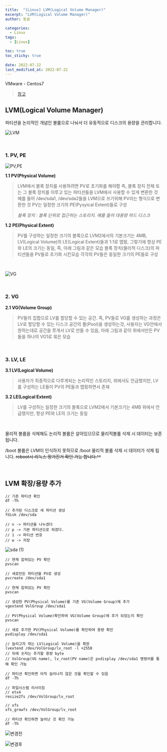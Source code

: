```yaml
---
title:  "[Linux] LVM(Logical Volume Manager)"
excerpt: "LVM(Logical Volume Manager)"
author: 동글

categories:
  - Linux
tags:
  - [Linux]

toc: true
toc_sticky: true
 
date: 2022-07-22
last_modified_at: 2022-07-22
---
```


VMware - Centos7  

> [참고](https://tech.cloud.nongshim.co.kr/2018/11/23/lvmlogical-volume-manager-1-%EA%B0%9C%EB%85%90/)

## LVM(Logical Volume Manager)  
파티션을 논리적인 개념인 볼륨으로 나눠서 더 유동적으로 디스크의 용량을 관리합니다.

![LVM](https://user-images.githubusercontent.com/109357459/180460906-59d4ce25-0cea-43a7-9487-86266e9acbff.png)



&nbsp;  

### 1. PV, PE

![PV,PE](https://user-images.githubusercontent.com/109357459/180461364-ea074563-297d-4227-a723-c04b8a9cbb1e.png)  

**1.1 PV(Physical Volume)**

>LVM에서 블록 장치를 사용하려면 PV로 초기화를 해야함 즉, 블록 장치 전체 또는 그 블록 장치를 이루고 있는 파티션들을 LVM에서 사용할 수 있게 변환한 것 예를 들어 /dev/sda1, /dev/sda2들을 LVM으로 쓰기위해 PV라는 형식으로 변환한 것 PV는 일정한 크기의 PE(Pysyical Extent)들로 구성  
>
>_블록 장치 : 블록 단위로 접근하는 스토리지. 예를 들어 대용량 하드 디스크_  


**1.2 PE(Physical Extent)**

>PV를 구성하는 일정한 크기의 블록으로 LVM2에서의 기본크기는 4MB, LV(Logical Volume)의 LE(Logical Extent)들과 1:1로 맵핑, 그렇기에 항상 PE와 LE의 크기는 동일, 즉, 아래 그림과 같은 모습 블록 장치(물리적 디스크)의 파티션들을 PV들로 초기화 시킨모습 각각의 PV들은 동일한 크기의 PE들로 구성

&nbsp;  

![VG](https://user-images.githubusercontent.com/109357459/180461395-7382be3d-8c13-479d-9e25-de50d7d17b34.png)    

&nbsp;  


### 2. VG

**2.1 VG(Volume Group)**

>PV들의 집합으로 LV를 할당할 수 있는 공간. 즉, PV들로 VG를 생성하는 과정은 LV로 할당할 수 있는 디스크 공간의 풀(Pool)을 생성하는것, 사용자는 VG안에서 원하는데로 공간을 쪼개서 LV로 만들 수 있음, 아래 그림과 같이 위에서만든 PV들을 하나의 VG1로 묶은 모습

&nbsp;  


### 3. LV, LE
  
**3.1 LV(Logical Volume)**

>사용자가 최종적으로 다루게되는 논리적인 스토리지, 위에서도 언급했지만, LV를 구성하는 LE들이 PV의 PE들과 맵핑하면서 존재

**3.2 LE(Logical Extent)**

>LV를 구성하는 일정한 크기의 블록으로 LVM2에서 기본크기는 4MB 위에서 언급했지만, 항상 PE와 LE의 크기는 동일  

&nbsp;  


물리적 볼륨을 삭제해도 논리적 볼륨은 살아있으므로 물리적볼륨 삭제 시 데이터는 보존 됩니다.

/boot 볼륨은 LVM이 인식하지 못하므로 /boot 물리적 볼륨 삭제 시 데이터가 삭제 됩니다.   ~~reboot시 리눅스 망가진거 확인 가능 합니다.^^~~  


&nbsp;  


## LVM 확장/용량 추가  

```
// 기존 파티션 확인
df -Th
```

```
// 추가된 디스크로 새 파티션 생성
fdisk /dev/sda

// n -> 파티션을 나누겠다
// p -> 기본 파티션으로 하겠다.
// 1 -> 파티션 번호
// w -> 저장
```  

![sda (1)](https://user-images.githubusercontent.com/109357459/180462770-503d7f68-8c59-47a7-a611-bf1bfb54b449.png)  

```
// 현재 잡혀있는 PV 확인
pvscan
```

```
// 새로만든 파티션을 PV로 생성
pvcreate /dev/sda1
```

```
// 현재 잡혀있는 PV 확인
pvscan
```

```
// 생성한 PV(Physical Volume)를 기존 VG(Volume Group)에 추가
vgextend VolGroup /dev/sda1
```

```
// PV(Physical Volume)확인하여 VG(Volume Group)에 추가 되었는지 확인
pvscan
```

```
// 새로 추가한 PV(Physical Volume)를 확인하여 용량 확인
pvdisplay /dev/sda1
```

```
// 늘리고자 하는 LV(Logical Volume)을 확장 
lvextend /dev/VolGroup/lv_root -l +2558
// 뒤에 숫자는 추가할 용량 byte
// VolGroup(VG name), lv_root(PV name)은 pvdisplay /dev/sda1 명령어를 통해 확인 가능
```

```
// 파티션 확인하면 아직 늘어나지 않은 것을 확인할 수 있음
df -Th
```

```
// 파일시스템 리사이징
// etx4
resize2fs /dev/VolGroup/lv_root

// xfs
xfs_growfs /dev/VolGroup/lv_root
```

```
// 파티션 확인하면 늘어난 것 확인 가능
df -Th
```


![변경전](https://user-images.githubusercontent.com/109357459/180462717-41b14741-0b66-444f-bd60-8f58c4a4a7b1.jpg)

![변경후](https://user-images.githubusercontent.com/109357459/180462720-bb6f2a3f-4579-4029-906b-28d0712a2564.jpg)

